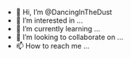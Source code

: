- 👋 Hi, I’m @DancingInTheDust
- 👀 I’m interested in ...
- 🌱 I’m currently learning ...
- 💞️ I’m looking to collaborate on ...
- 📫 How to reach me ...

<!---
DancingInTheDust/DancingInTheDust is a ✨ special ✨ repository because its `README.md` (this file) appears on your GitHub profile.
You can click the Preview link to take a look at your changes.
--->
